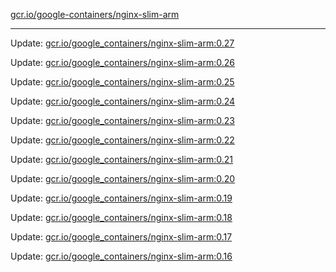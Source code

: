 [gcr.io/google-containers/nginx-slim-arm](https://hub.docker.com/r/cruse/nginx-slim-arm/tags/) 

----
Update: [gcr.io/google_containers/nginx-slim-arm:0.27](https://hub.docker.com/r/cruse/nginx-slim-arm/tags/)

Update: [gcr.io/google_containers/nginx-slim-arm:0.26](https://hub.docker.com/r/cruse/nginx-slim-arm/tags/)

Update: [gcr.io/google_containers/nginx-slim-arm:0.25](https://hub.docker.com/r/cruse/nginx-slim-arm/tags/)

Update: [gcr.io/google_containers/nginx-slim-arm:0.24](https://hub.docker.com/r/cruse/nginx-slim-arm/tags/)

Update: [gcr.io/google_containers/nginx-slim-arm:0.23](https://hub.docker.com/r/cruse/nginx-slim-arm/tags/)

Update: [gcr.io/google_containers/nginx-slim-arm:0.22](https://hub.docker.com/r/cruse/nginx-slim-arm/tags/)

Update: [gcr.io/google_containers/nginx-slim-arm:0.21](https://hub.docker.com/r/cruse/nginx-slim-arm/tags/)

Update: [gcr.io/google_containers/nginx-slim-arm:0.20](https://hub.docker.com/r/cruse/nginx-slim-arm/tags/)

Update: [gcr.io/google_containers/nginx-slim-arm:0.19](https://hub.docker.com/r/cruse/nginx-slim-arm/tags/)

Update: [gcr.io/google_containers/nginx-slim-arm:0.18](https://hub.docker.com/r/cruse/nginx-slim-arm/tags/)

Update: [gcr.io/google_containers/nginx-slim-arm:0.17](https://hub.docker.com/r/cruse/nginx-slim-arm/tags/)

Update: [gcr.io/google_containers/nginx-slim-arm:0.16](https://hub.docker.com/r/cruse/nginx-slim-arm/tags/)

